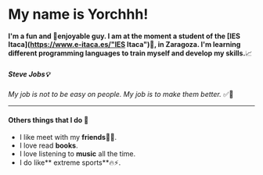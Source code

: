 # My name is Yorchhh!

**I'm a fun and :tada:enjoyable guy. I am at the moment a student of the **[IES Itaca](https://www.e-itaca.es/"IES Itaca"):memo:**, in Zaragoza. I'm learning different programming languages to train myself and develop my skills.**:chart_with_upwards_trend:


##### Steve Jobs:bulb:
*My job is not to be easy on people. My job is to make them better.*  :white_check_mark::rocket:


___
#### Others things that I do :triangular_flag_on_post:

- I like meet with my **friends**:beers::speech_balloon:.
- I love read **books**.
- I love listening to **music** all the time.
- I do like** extreme sports**:fire::zap:.



